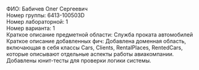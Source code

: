 ФИО: Бабичев Олег Сергеевич\
Номер группы: 6413-100503D\
Номер лабораторной: 1\
Номер варианта: 1\
Краткое описание предметной области: Служба проката автомобилей\
Краткое описание добавленных фич: Добавлена доменная область, включающая в себя классы Cars, Clients, RentalPlaces, RentedCars, которые описывают отдельные аспекты работы авиакомпании. Добавлены юнит-тесты для проверки логики системы.
